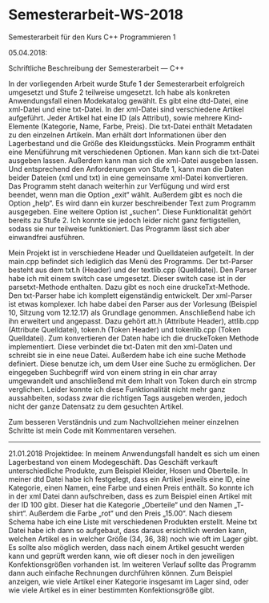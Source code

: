 # Semesterarbeit-WS-2018
Semesterarbeit für den Kurs C++ Programmieren 1

05.04.2018:

Schriftliche Beschreibung der Semesterarbeit — C++

In der vorliegenden Arbeit wurde Stufe 1 der Semesterarbeit erfolgreich umgesetzt und Stufe 2 teilweise umgesetzt. Ich habe als konkreten Anwendungsfall einen Modekatalog gewählt. Es gibt eine dtd-Datei, eine xml-Datei und eine txt-Datei.
In der xml-Datei sind verschiedene Artikel aufgeführt. Jeder Artikel hat eine ID (als Attribut), sowie mehrere Kind-Elemente (Kategorie, Name, Farbe, Preis).
Die txt-Datei enthält Metadaten zu den einzelnen Artikeln. Man erhält dort Informationen über den Lagerbestand und die Größe des Kleidungsstücks.
Mein Programm enthält eine Menüführung mit verschiedenen Optionen. Man kann sich die txt-Datei ausgeben lassen. Außerdem kann man sich die xml-Datei ausgeben lassen. Und entsprechend den Anforderungen von Stufe 1, kann man die Daten beider Dateien (xml und txt) in eine gemeinsame xml-Datei konvertieren. Das Programm steht danach weiterhin zur Verfügung und wird erst beendet, wenn man die Option „exit“ wählt.
Außerdem gibt es noch die Option „help“. Es wird dann ein kurzer beschreibender Text zum Programm ausgegeben.
Eine weitere Option ist „suchen“. Diese Funktionalität gehört bereits zu Stufe 2. Ich konnte sie jedoch leider nicht ganz fertigstellen, sodass sie nur teilweise funktioniert. Das Programm lässt sich aber einwandfrei ausführen.

Mein Projekt ist in verschiedene Header und Quelldateien aufgeteilt. In der main.cpp befindet sich lediglich das Menü des Programms. Der txt-Parser besteht aus dem txt.h (Header) und der textlib.cpp (Quelldatei). Den Parser habe ich mit einem switch case umgesetzt. Dieser switch case ist in der parsetxt-Methode enthalten. Dazu gibt es noch eine druckeTxt-Methode. Den txt-Parser habe ich komplett eigenständig entwickelt.
Der xml-Parser ist etwas komplexer. Ich habe dabei den Parser aus der Vorlesung (Beispiel 10, Sitzung vom 12.12.17) als Grundlage genommen. Anschließend habe ich ihn erweitert und angepasst. Dazu gehört att.h (Attribute Header), attlib.cpp (Attribute Quelldatei), token.h (Token Header) und tokenlib.cpp (Token Quelldatei).
Zum konvertieren der Daten habe ich die druckeToken Methode implementiert. Diese verbindet die txt-Daten mit den xml-Daten und schreibt sie in eine neue Datei.
Außerdem habe ich eine suche Methode definiert. Diese benutze ich, um dem User eine Suche zu ermöglichen. Der eingegeben Suchbegriff wird von einem string in ein char array umgewandelt und anschließend mit dem Inhalt von Token durch ein strcmp verglichen. Leider konnte ich diese Funktionalität nicht mehr ganz aussahbeiten, sodass zwar die richtigen Tags ausgeben werden, jedoch nicht der ganze Datensatz zu dem gesuchten Artikel.

Zum besseren Verständnis und zum Nachvollziehen meiner einzelnen Schritte ist mein Code mit Kommentaren versehen.

------------------------------------------------------------------------------------------------------------------------------------------

21.01.2018
Projektidee:
In meinem Anwendungsfall handelt es sich um einen Lagerbestand von einem Modegeschäft. Das Geschäft verkauft unterschiedliche Produkte, zum Beispiel Kleider, Hosen und Oberteile. In meiner dtd Datei habe ich festgelegt, dass ein Artikel jeweils eine ID, eine Kategorie, einen Namen, eine Farbe und einen Preis enthält. So konnte ich in der xml Datei dann aufschreiben, dass es zum Beispiel einen Artikel mit der ID 100 gibt. Dieser hat die Kategorie „Oberteile“ und den Namen „T- shirt“. Außerdem die Farbe „rot“ und den Preis „15.00“. Nach diesem Schema habe ich eine Liste mit verschiedenen Produkten erstellt.
Meine txt Datei habe ich dann so aufgebaut, dass daraus ersichtlich werden kann, welchen Artikel es in welcher Größe (34, 36, 38) noch wie oft im Lager gibt. Es sollte also möglich werden, dass nach einem Artikel gesucht werden kann und geprüft werden kann, wie oft dieser noch in den jeweiligen Konfektionsgrößen vorhanden ist. Im weiteren Verlauf sollte das Programm dann auch einfache Rechnungen durchführen können. Zum Beispiel anzeigen, wie viele Artikel einer Kategorie insgesamt im Lager sind, oder wie viele Artikel es in einer bestimmten Konfektionsgröße gibt.
